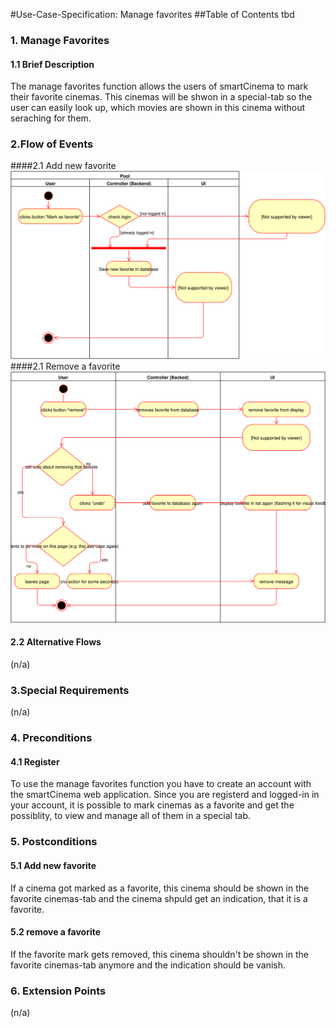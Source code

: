 #Use-Case-Specification: Manage favorites
##Table of Contents
tbd    

### 1. Manage Favorites
#### 1.1 Brief Description
The manage favorites function allows the users of smartCinema to mark their favorite cinemas.
This cinemas will be shwon in a special-tab so the user can easily look up, which movies are shown in this cinema without seraching for them.


### 2.Flow of Events
####2.1 Add new favorite
![Add new favorite flow][Add_flow]
####2.1 Remove a favorite
![Remove a favorite flow][Remove_flow]

#### 2.2 Alternative Flows
(n/a)


### 3.Special Requirements
(n/a)


### 4. Preconditions
#### 4.1 Register 
To use the manage favorites function you have to create an account with the smartCinema web application.
Since you are registerd and logged-in in your account, it is possible to mark cinemas as a favorite and get the possiblity, to view and manage all of them in a special tab.


### 5. Postconditions
#### 5.1 Add new favorite
If a cinema got marked as a favorite, this cinema should be shown in the favorite cinemas-tab and the cinema shpuld get an indication, that it is a favorite.

#### 5.2 remove a favorite
If the favorite mark gets removed, this cinema shouldn't be shown in the favorite cinemas-tab anymore and the indication should be vanish.


### 6. Extension Points
(n/a)

<!-- Link definitions -->
[SRS]: https://github.com/tinf15b4-kino/kino-web/blob/master/documents/SRS.md
[Add_flow]: https://github.com/tinf15b4-kino/kino-web/blob/master/documents/UC/manage%20favorites/activity%20diagram%20-%20add%20new%20favorite%20cinema.svg
[Remove_flow]: https://github.com/tinf15b4-kino/kino-web/blob/master/documents/UC/manage%20favorites/activity%20diagram%20-%20remove%20favorite%20from%20favorite%20list.svg

 
